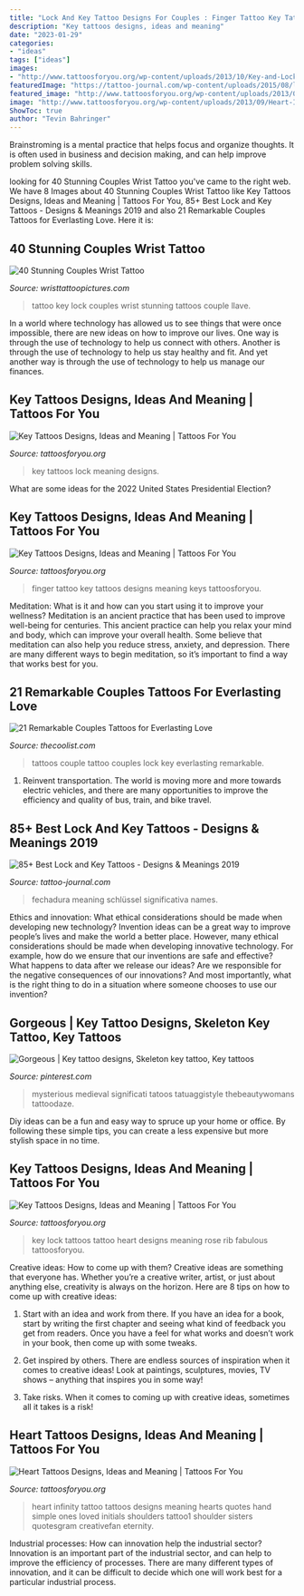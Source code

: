 ```yaml
---
title: "Lock And Key Tattoo Designs For Couples : Finger Tattoo Key Tattoos Designs Meaning Keys Tattoosforyou"
description: "Key tattoos designs, ideas and meaning"
date: "2023-01-29"
categories:
- "ideas"
tags: ["ideas"]
images:
- "http://www.tattoosforyou.org/wp-content/uploads/2013/10/Key-and-Lock-Tattoos.jpg"
featuredImage: "https://tattoo-journal.com/wp-content/uploads/2015/08/lock-and-key-tattoo-74.jpg"
featured_image: "http://www.tattoosforyou.org/wp-content/uploads/2013/09/Heart-Infinity-Tattoo1.jpg"
image: "http://www.tattoosforyou.org/wp-content/uploads/2013/09/Heart-Infinity-Tattoo1.jpg"
ShowToc: true
author: "Tevin Bahringer"
---
```



Brainstroming is a mental practice that helps focus and organize thoughts. It is often used in business and decision making, and can help improve problem solving skills.

	

		
looking for 40 Stunning Couples Wrist Tattoo you've came to the right web. We have 8 Images about 40 Stunning Couples Wrist Tattoo like Key Tattoos Designs, Ideas and Meaning | Tattoos For You, 85+ Best Lock and Key Tattoos - Designs &amp; Meanings 2019 and also 21 Remarkable Couples Tattoos for Everlasting Love. Here it is:
		
    
## 40 Stunning Couples Wrist Tattoo

<img loading=lazy src="http://www.wristtattoopictures.com/wp-content/uploads/2016/06/Lock-And-Key-Tattoo-WT119-537x800.jpg" onerror="this.onerror=null;this.src='https://tse3.mm.bing.net/th?id=OIP.ARKWc5cx8jcH7zTakKIKywHaLC&amp;pid=15.1';" alt="40 Stunning Couples Wrist Tattoo">

_Source: wristtattoopictures.com_

>tattoo key lock couples wrist stunning tattoos couple llave. 

	

In a world where technology has allowed us to see things that were once impossible, there are new ideas on how to improve our lives. One way is through the use of technology to help us connect with others. Another is through the use of technology to help us stay healthy and fit. And yet another way is through the use of technology to help us manage our finances.

    
## Key Tattoos Designs, Ideas And Meaning | Tattoos For You

<img loading=lazy src="http://www.tattoosforyou.org/wp-content/uploads/2013/10/Key-and-Lock-Tattoos.jpg" onerror="this.onerror=null;this.src='https://tse1.mm.bing.net/th?id=OIP.dWOnMdJnBnz7p9tL1Aha_QHaE9&amp;pid=15.1';" alt="Key Tattoos Designs, Ideas and Meaning | Tattoos For You">

_Source: tattoosforyou.org_

>key tattoos lock meaning designs. 

	

What are some ideas for the 2022 United States Presidential Election?

    
## Key Tattoos Designs, Ideas And Meaning | Tattoos For You

<img loading=lazy src="http://www.tattoosforyou.org/wp-content/uploads/2013/10/Key-Tattoos-Designs.jpg" onerror="this.onerror=null;this.src='https://tse2.mm.bing.net/th?id=OIP.hjJjiz_jf9s8aoR1DtwJjwHaJ3&amp;pid=15.1';" alt="Key Tattoos Designs, Ideas and Meaning | Tattoos For You">

_Source: tattoosforyou.org_

>finger tattoo key tattoos designs meaning keys tattoosforyou. 

	

Meditation: What is it and how can you start using it to improve your wellness?
Meditation is an ancient practice that has been used to improve well-being for centuries. This ancient practice can help you relax your mind and body, which can improve your overall health. Some believe that meditation can also help you reduce stress, anxiety, and depression. There are many different ways to begin meditation, so it’s important to find a way that works best for you.

    
## 21 Remarkable Couples Tattoos For Everlasting Love

<img loading=lazy src="https://cdn.thecoolist.com/wp-content/uploads/2016/05/Lock-and-Key-couple-tattoo.png" onerror="this.onerror=null;this.src='https://tse3.mm.bing.net/th?id=OIP.aPV3-g2VvuFtVLi0qAkZYgHaHa&amp;pid=15.1';" alt="21 Remarkable Couples Tattoos for Everlasting Love">

_Source: thecoolist.com_

>tattoos couple tattoo couples lock key everlasting remarkable. 

	

1) Reinvent transportation. The world is moving more and more towards electric vehicles, and there are many opportunities to improve the efficiency and quality of bus, train, and bike travel. 

    
## 85+ Best Lock And Key Tattoos - Designs &amp; Meanings 2019

<img loading=lazy src="https://tattoo-journal.com/wp-content/uploads/2015/08/lock-and-key-tattoo-74.jpg" onerror="this.onerror=null;this.src='https://tse1.mm.bing.net/th?id=OIP.g5-RER4zvsCfy30QodCYfwHaHa&amp;pid=15.1';" alt="85+ Best Lock and Key Tattoos - Designs &amp; Meanings 2019">

_Source: tattoo-journal.com_

>fechadura meaning schlüssel significativa names. 

	

Ethics and innovation: What ethical considerations should be made when developing new technology?
Invention ideas can be a great way to improve people’s lives and make the world a better place. However, many ethical considerations should be made when developing innovative technology. For example, how do we ensure that our inventions are safe and effective? What happens to data after we release our ideas? Are we responsible for the negative consequences of our innovations? And most importantly, what is the right thing to do in a situation where someone chooses to use our invention?

    
## Gorgeous | Key Tattoo Designs, Skeleton Key Tattoo, Key Tattoos

<img loading=lazy src="https://i.pinimg.com/736x/dc/51/53/dc5153ab50255b80ffc4d660eacdb43c--body-art-tattoos-tattoo-arm.jpg" onerror="this.onerror=null;this.src='https://tse3.mm.bing.net/th?id=OIP.3eEp85k0VcedBAm1uWB7owHaLH&amp;pid=15.1';" alt="Gorgeous | Key tattoo designs, Skeleton key tattoo, Key tattoos">

_Source: pinterest.com_

>mysterious medieval significati tatoos tatuaggistyle thebeautywomans tattoodaze. 

	

Diy ideas can be a fun and easy way to spruce up your home or office. By following these simple tips, you can create a less expensive but more stylish space in no time.

    
## Key Tattoos Designs, Ideas And Meaning | Tattoos For You

<img loading=lazy src="http://www.tattoosforyou.org/wp-content/uploads/2013/10/Key-and-Lock-Tattoo.jpg" onerror="this.onerror=null;this.src='https://tse1.mm.bing.net/th?id=OIP._wUrZeUP_9NCkEyXSWXFxAHaJ4&amp;pid=15.1';" alt="Key Tattoos Designs, Ideas and Meaning | Tattoos For You">

_Source: tattoosforyou.org_

>key lock tattoos tattoo heart designs meaning rose rib fabulous tattoosforyou. 

	

Creative ideas: How to come up with them?
Creative ideas are something that everyone has. Whether you’re a creative writer, artist, or just about anything else, creativity is always on the horizon. Here are 8 tips on how to come up with creative ideas:
1. Start with an idea and work from there. If you have an idea for a book, start by writing the first chapter and seeing what kind of feedback you get from readers. Once you have a feel for what works and doesn’t work in your book, then come up with some tweaks.

2. Get inspired by others. There are endless sources of inspiration when it comes to creative ideas! Look at paintings, sculptures, movies, TV shows – anything that inspires you in some way!

3. Take risks. When it comes to coming up with creative ideas, sometimes all it takes is a risk!

    
## Heart Tattoos Designs, Ideas And Meaning | Tattoos For You

<img loading=lazy src="http://www.tattoosforyou.org/wp-content/uploads/2013/09/Heart-Infinity-Tattoo1.jpg" onerror="this.onerror=null;this.src='https://tse4.mm.bing.net/th?id=OIP.hggT8WBH0ZfXZmAsNxT95QHaNK&amp;pid=15.1';" alt="Heart Tattoos Designs, Ideas and Meaning | Tattoos For You">

_Source: tattoosforyou.org_

>heart infinity tattoo tattoos designs meaning hearts quotes hand simple ones loved initials shoulders tattoo1 shoulder sisters quotesgram creativefan eternity. 

	

Industrial processes: How can innovation help the industrial sector?
Innovation is an important part of the industrial sector, and can help to improve the efficiency of processes. There are many different types of innovation, and it can be difficult to decide which one will work best for a particular industrial process.

